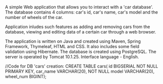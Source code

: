 A simple Web application that allows you to interact with a 'car database'. The database contains 4 columns: car's id, car's name, car's model and the number of wheels of the car.

Application inludes such features as adding and removing cars from the database, viewing and editing data of a certain car through a web browser.

The application is written on Java and created using Maven, Spring Framework, Thymeleaf, HTML and CSS. It also includes some field validation using Hibernate.
The database is created using PostgreSQL. The server is operated by Tomcat 10.1.25.
Interface language - English.

//Code for DB 'cars' creation:
CREATE TABLE cars(
id BIGSERIAL NOT NULL PRIMARY KEY,
car_name VARCHAR(20), NOT NULL
model VARCHAR(20),
wheel_num BIGINT);
